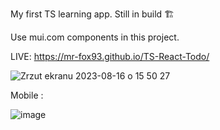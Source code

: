 My first TS learning app. 
Still in build 🏗️

Use mui.com components in this project. 

LIVE: https://mr-fox93.github.io/TS-React-Todo/

![Zrzut ekranu 2023-08-16 o 15 50 27](https://github.com/mr-fox93/TS-React-Todo/assets/112568901/7542a60c-be42-46bb-9cc2-178ed02eb0f6)


Mobile :

![image](https://github.com/mr-fox93/TS-React-Todo/assets/112568901/ab71acce-46f4-41dd-af4b-c68175307a8d)
